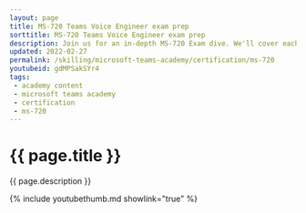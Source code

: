 ```yaml
---
layout: page
title: MS-720 Teams Voice Engineer exam prep
sorttitle: MS-720 Teams Voice Engineer exam prep
description: Join us for an in-depth MS-720 Exam dive. We'll cover each category and topic, equipping you with the knowledge to pass with flying colors.
updated: 2022-02-27
permalink: /skilling/microsoft-teams-academy/certification/ms-720
youtubeid: gdMPSakSYr4
tags: 
 - academy content
 - microsoft teams academy
 - certification
 - ms-720
---
```


# {{ page.title }}

{{ page.description }}

{% include youtubethumb.md showlink="true" %}